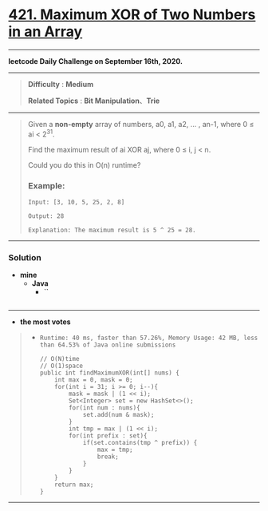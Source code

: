 # [421. Maximum XOR of Two Numbers in an Array](https://leetcode.com/problems/maximum-xor-of-two-numbers-in-an-array/)

---

**leetcode Daily Challenge on September 16th, 2020.**

---

> **Difficulty** : **Medium**
>
> **Related Topics** : **Bit Manipulation**、**Trie**

---

> Given a **non-empty** array of numbers, a0, a1, a2, … , an-1, where 0 ≤ ai < 2<sup>31</sup>.
>
> Find the maximum result of ai XOR aj, where 0 ≤ i, j < n.
>
> Could you do this in O(n) runtime?
>
> ### Example:
> ```
> Input: [3, 10, 5, 25, 2, 8]
>
> Output: 28
>
> Explanation: The maximum result is 5 ^ 25 = 28.
> ```

---


### Solution
* **mine**
  * **Java**
    * ``
      ```

      ```

---

* **the most votes**
>  * `Runtime: 40 ms, faster than 57.26%, Memory Usage: 42 MB, less than 64.53% of Java online submissions`
>    ```
>    // O(N)time
>    // O(1)space
>    public int findMaximumXOR(int[] nums) {
>        int max = 0, mask = 0;
>        for(int i = 31; i >= 0; i--){
>            mask = mask | (1 << i);
>            Set<Integer> set = new HashSet<>();
>            for(int num : nums){
>                set.add(num & mask);
>            }
>            int tmp = max | (1 << i);
>            for(int prefix : set){
>                if(set.contains(tmp ^ prefix)) {
>                    max = tmp;
>                    break;
>                }
>            }
>        }
>        return max;
>    }
>    ```

---

